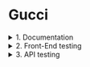 # Gucci
<details><summary>1. Documentation</summary>
-Test Plan
-Test Cases
-Traceability Matrix
</details>

<details><summary>2. Front-End testing</summary>
  
<details><summary>Selenium WebDriver</summary>
spoiler content
</details>

<details><summary>Playwrite</summary>
spoiler content
</details>

</details>

<details><summary>3. API testing</summary>
Postman API
</details>
